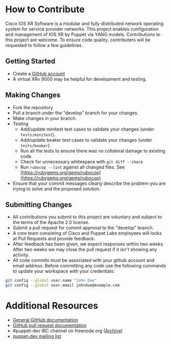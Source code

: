 # How to Contribute
Cisco IOS XR Software is a modular and fully distributed network operating system for service provider networks. This project enables configuration and management of IOS XR by Puppet via YANG models. Contributions to this project are welcome. To ensure code quality, contributers will be requested to follow a few guidelines.

## Getting Started

* Create a [GitHub account](https://github.com/signup/free)
* A virtual XRv 9000 may be helpful for development and testing.

## Making Changes

* Fork the repository
* Pull a branch under the "develop" branch for your changes.
* Make changes in your branch.
* Testing
  * Add/update minitest test cases to validate your changes (under `tests/minitest`).
  * Add/update beaker test cases to validate your changes (under `tests/beaker`).
  * Run all the tests to ensure there was no collateral damage to existing code.
  * Check for unnecessary whitespace with `git diff --check`
  * Run `rubocop --lint` against all changed files. See [https://rubygems.org/gems/rubocop](https://rubygems.org/gems/rubocop)
* Ensure that your commit messages clearly describe the problem you are trying to solve and the proposed solution.

## Submitting Changes

* All contributions you submit to this project are voluntary and subject to the terms of the Apache 2.0 license.
* Submit a pull request for commit approval to the "develop" branch.
* A core team consisting of Cisco and Puppet Labs employees will looks at Pull Requests and provide feedback.
* After feedback has been given, we expect responses within two weeks. After two weeks we may close the pull request if it isn't showing any activity.
* All code commits must be associated with your github account and email address. Before committing any code use the following commands to update your workspace with your credentials:

```bash
git config --global user.name "John Doe"
git config --global user.email johndoe@example.com
```

# Additional Resources

* [General GitHub documentation](http://help.github.com/)
* [GitHub pull request documentation](http://help.github.com/send-pull-requests/)
* \#puppet-dev IRC channel on freenode.org ([Archive](https://botbot.me/freenode/puppet-dev/))
* [puppet-dev mailing list](https://groups.google.com/forum/#!forum/puppet-dev)
